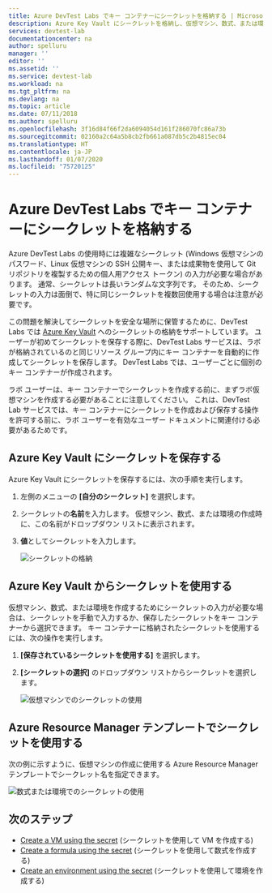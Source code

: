 ```yaml
---
title: Azure DevTest Labs でキー コンテナーにシークレットを格納する | Microsoft Docs
description: Azure Key Vault にシークレットを格納し、仮想マシン、数式、または環境の作成時にそれらを使用する方法について説明します。
services: devtest-lab
documentationcenter: na
author: spelluru
manager: ''
editor: ''
ms.assetid: ''
ms.service: devtest-lab
ms.workload: na
ms.tgt_pltfrm: na
ms.devlang: na
ms.topic: article
ms.date: 07/11/2018
ms.author: spelluru
ms.openlocfilehash: 3f16d84f66f2da6094054d161f286070fc86a73b
ms.sourcegitcommit: 02160a2c64a5b8cb2fb661a087db5c2b4815ec04
ms.translationtype: HT
ms.contentlocale: ja-JP
ms.lasthandoff: 01/07/2020
ms.locfileid: "75720125"
---
```

# <a name="store-secrets-in-a-key-vault-in-azure-devtest-labs"></a>Azure DevTest Labs でキー コンテナーにシークレットを格納する
Azure DevTest Labs の使用時には複雑なシークレット (Windows 仮想マシンのパスワード、Linux 仮想マシンの SSH 公開キー、または成果物を使用して Git リポジトリを複製するための個人用アクセス トークン) の入力が必要な場合があります。 通常、シークレットは長いランダムな文字列です。 そのため、シークレットの入力は面倒で、特に同じシークレットを複数回使用する場合は注意が必要です。

この問題を解決してシークレットを安全な場所に保管するために、DevTest Labs では [Azure Key Vault](../key-vault/key-vault-overview.md) へのシークレットの格納をサポートしています。 ユーザーが初めてシークレットを保存する際に、DevTest Labs サービスは、ラボが格納されているのと同じリソース グループ内にキー コンテナーを自動的に作成してシークレットを保存します。 DevTest Labs では、ユーザーごとに個別のキー コンテナーが作成されます。 

ラボ ユーザーは、キー コンテナーでシークレットを作成する前に、まずラボ仮想マシンを作成する必要があることに注意してください。 これは、DevTest Lab サービスでは、キー コンテナーにシークレットを作成および保存する操作を許可する前に、ラボ ユーザーを有効なユーザー ドキュメントに関連付ける必要があるためです。 


## <a name="save-a-secret-in-azure-key-vault"></a>Azure Key Vault にシークレットを保存する
Azure Key Vault にシークレットを保存するには、次の手順を実行します。

1. 左側のメニューの **[自分のシークレット]** を選択します。
2. シークレットの**名前**を入力します。 仮想マシン、数式、または環境の作成時に、この名前がドロップダウン リストに表示されます。 
3. **値**としてシークレットを入力します。

    ![シークレットの格納](media/devtest-lab-store-secrets-in-key-vault/store-secret.png)

## <a name="use-a-secret-from-azure-key-vault"></a>Azure Key Vault からシークレットを使用する
仮想マシン、数式、または環境を作成するためにシークレットの入力が必要な場合は、シークレットを手動で入力するか、保存したシークレットをキー コンテナーから選択できます。 キー コンテナーに格納されたシークレットを使用するには、次の操作を実行します。

1. **[保存されているシークレットを使用する]** を選択します。 
2. **[シークレットの選択]** のドロップダウン リストからシークレットを選択します。 

    ![仮想マシンでのシークレットの使用](media/devtest-lab-store-secrets-in-key-vault/secret-store-pick-a-secret.png)

## <a name="use-a-secret-in-an-azure-resource-manager-template"></a>Azure Resource Manager テンプレートでシークレットを使用する
次の例に示すように、仮想マシンの作成に使用する Azure Resource Manager テンプレートでシークレット名を指定できます。

![数式または環境でのシークレットの使用](media/devtest-lab-store-secrets-in-key-vault/secret-store-arm-template.png)

## <a name="next-steps"></a>次のステップ

- [Create a VM using the secret](devtest-lab-add-vm.md) (シークレットを使用して VM を作成する) 
- [Create a formula using the secret](devtest-lab-manage-formulas.md) (シークレットを使用して数式を作成する)
- [Create an environment using the secret](devtest-lab-create-environment-from-arm.md) (シークレットを使用して環境を作成する)
